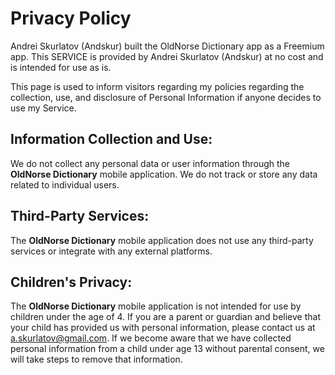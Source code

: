 # Privacy Policy
Andrei Skurlatov (Andskur) built the OldNorse Dictionary app as a Freemium app. This SERVICE is provided by Andrei Skurlatov (Andskur) at no cost and is intended for use as is.

This page is used to inform visitors regarding my policies regarding the collection, use, and disclosure of Personal Information if anyone decides to use my Service.

## Information Collection and Use:

We do not collect any personal data or user information through the **OldNorse Dictionary** mobile application. We do not track or store any data related to individual users.

## Third-Party Services:

The **OldNorse Dictionary** mobile application does not use any third-party services or integrate with any external platforms.

## Children's Privacy:

The **OldNorse Dictionary** mobile application is not intended for use by children under the age of 4. 
If you are a parent or guardian and believe that your child has provided us with personal information, please contact us at a.skurlatov@gmail.com. 
If we become aware that we have collected personal information from a child under age 13 without parental consent, we will take steps to remove that information.

